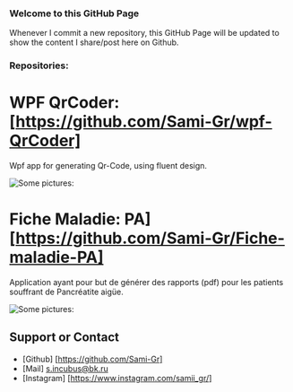 ### Welcome to this GitHub Page



Whenever I commit a new repository, this GitHub Page will be updated to show the content I share/post here on Github.


### Repositories:

 # WPF QrCoder: [https://github.com/Sami-Gr/wpf-QrCoder]
 Wpf app for generating Qr-Code, using fluent design. 
 
 ![Some pictures:](https://i.imgur.com/PvCfVbO.jpg)
 
 
 # Fiche Maladie: PA] [https://github.com/Sami-Gr/Fiche-maladie-PA]
 Application ayant pour but de générer des rapports (pdf) pour les patients souffrant de Pancréatite aigüe.
 
 ![Some pictures:](https://i.imgur.com/tQTtmPc.png)

## Support or Contact

* [Github] [https://github.com/Sami-Gr]
* [Mail] s.incubus@bk.ru
* [Instagram] [https://www.instagram.com/samii_gr/]
